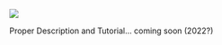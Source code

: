 [![](https://jitpack.io/v/bbaker2/args-eval.svg)](https://jitpack.io/#bbaker2/args-eval)

Proper Description and Tutorial... coming soon (2022?)
